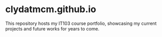 # clydatmcm.github.io

This repository hosts my IT103 course portfolio, showcasing my current projects and future works for years to come.